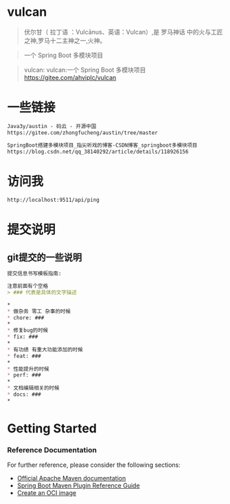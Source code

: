 # vulcan

> 伏尔甘（ 拉丁语 ：Vulcānus、英语：Vulcan）,是 罗马神话 中的火与工匠之神,罗马十二主神之一,火神。

> 一个 Spring Boot 多模块项目

> vulcan: vulcan:一个 Spring Boot 多模块项目
> https://gitee.com/ahviplc/vulcan

# 一些链接

```markdown
Java3y/austin - 码云 - 开源中国
https://gitee.com/zhongfucheng/austin/tree/master

SpringBoot搭建多模块项目_指尖听戏的博客-CSDN博客_springboot多模块项目
https://blog.csdn.net/qq_38140292/article/details/118926156
```

# 访问我

```markdown
http://localhost:9511/api/ping
```

# 提交说明

## git提交的一些说明

```markdown
提交信息书写模板指南:

注意前面有个空格
> ### 代表是具体的文字描述

*
* 做杂务 零工 杂事的时候
* chore: ###
*
* 修复bug的时候
* fix: ###
*
* 有功绩 有重大功能添加的时候
* feat: ###
*
* 性能提升的时候
* perf: ###
*
* 文档编辑相关的时候
* docs: ###
*
```

# Getting Started

### Reference Documentation

For further reference, please consider the following sections:

* [Official Apache Maven documentation](https://maven.apache.org/guides/index.html)
* [Spring Boot Maven Plugin Reference Guide](https://docs.spring.io/spring-boot/docs/2.7.0/maven-plugin/reference/html/)
* [Create an OCI image](https://docs.spring.io/spring-boot/docs/2.7.0/maven-plugin/reference/html/#build-image)

